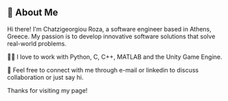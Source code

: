 ## 👋 About Me

Hi there! I'm Chatzigeorgiou Roza, a software engineer based in Athens, Greece. My passion is to develop innovative software solutions that solve real-world problems.

👨‍💻 I love to work with Python, C, C++, MATLAB and the Unity Game Engine.

🤝 Feel free to connect with me through e-mail or linkedin to discuss collaboration or just say hi.

Thanks for visiting my page!
